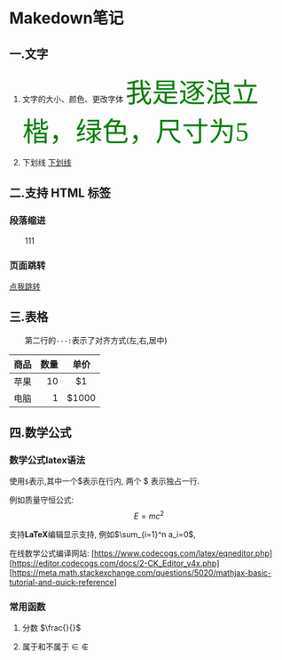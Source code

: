 # Makedown笔记

## 一.文字

1. 文字的大小、颜色、更改字体
<font face="逐浪立楷" color=green size=10>我是逐浪立楷，绿色，尺寸为5</font>

2. 下划线
<u>下划线</u>

## 二.支持 HTML 标签

### 段落缩进

&emsp;&emsp;111

### 页面跳转

[点我跳转](#anchor)

## 三.表格

&emsp;&emsp;第二行的`---:`表示了对齐方式(左,右,居中)

|商品|数量|单价|
|---|---:|:---:|
|苹果|10|\$1|
|电脑|1|$1000|



## 四.数学公式

### 数学公式latex语法

使用`$`表示,其中一个\$表示在行内, 两个 \$ 表示独占一行.

例如质量守恒公式: $$E=mc^2$$

支持**LaTeX**编辑显示支持, 例如$\sum_{i=1}^n a_i=0$,

在线数学公式编译网站: [https://www.codecogs.com/latex/eqneditor.php]
[https://editor.codecogs.com/docs/2-CK_Editor_v4x.php]
[https://meta.math.stackexchange.com/questions/5020/mathjax-basic-tutorial-and-quick-reference]


### 常用函数

1. 分数
$\frac{}{}$

2. 属于和不属于
$\in$      $\notin$







   



